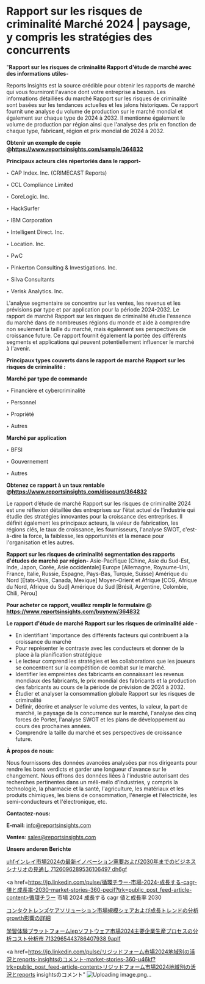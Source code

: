 # Rapport sur les risques de criminalité Marché 2024 | paysage, y compris les stratégies des concurrents

"<strong>Rapport sur les risques de criminalité Rapport d'étude de marché avec des informations utiles-</strong>

Reports Insights est la source crédible pour obtenir les rapports de marché qui vous fourniront l'avance dont votre entreprise a besoin. Les informations détaillées du marché Rapport sur les risques de criminalité sont basées sur les tendances actuelles et les jalons historiques. Ce rapport fournit une analyse du volume de production sur le marché mondial et également sur chaque type de 2024 à 2032. Il mentionne également le volume de production par région ainsi que l'analyse des prix en fonction de chaque type, fabricant, région et prix mondial de 2024 à 2032.

<strong><b>Obtenir un exemple de copie @</b></strong><a href=https://www.reportsinsights.com/sample/364832><strong><b>https://www.reportsinsights.com/sample/364832</b></strong></a>

<b>Principaux acteurs clés répertoriés dans le rapport-</b>

<b> </b>‣ CAP Index. Inc. (CRIMECAST Reports)

‣ CCL Compliance Limited

‣ CoreLogic. Inc.

‣ HackSurfer

‣ IBM Corporation

‣ Intelligent Direct. Inc.

‣ Location. Inc.

‣ PwC

‣ Pinkerton Consulting & Investigations. Inc.

‣ Silva Consultants

‣ Verisk Analytics. Inc.

L'analyse segmentaire se concentre sur les ventes, les revenus et les prévisions par type et par application pour la période 2024-2032. Le rapport de marché Rapport sur les risques de criminalité étudie l'essence du marché dans de nombreuses régions du monde et aide à comprendre non seulement la taille du marché, mais également ses perspectives de croissance future. Ce rapport fournit également la portée des différents segments et applications qui peuvent potentiellement influencer le marché à l'avenir.

<strong>Principaux types couverts dans le rapport de marché Rapport sur les risques de criminalité :</strong>

<strong>Marché par type de commande</strong>

‣ Financière et cybercriminalité

‣ Personnel

‣ Propriété

‣ Autres

<strong>Marché par application</strong>

‣ BFSI

‣ Gouvernement

‣ Autres

<strong><b>Obtenez ce rapport à un taux rentable @</b></strong><a href=https://www.reportsinsights.com/discount/364832><strong><b>https://www.reportsinsights.com/discount/364832</b></strong></a>

Le rapport d’étude de marché Rapport sur les risques de criminalité 2024 est une réflexion détaillée des entreprises sur l’état actuel de l’industrie qui étudie des stratégies innovantes pour la croissance des entreprises. Il définit également les principaux acteurs, la valeur de fabrication, les régions clés, le taux de croissance, les fournisseurs, l'analyse SWOT, c'est-à-dire la force, la faiblesse, les opportunités et la menace pour l'organisation et les autres.

<strong>Rapport sur les risques de criminalité segmentation des rapports d'études de marché par région-</strong>
Asie-Pacifique [Chine, Asie du Sud-Est, Inde, Japon, Corée, Asie occidentale]
Europe [Allemagne, Royaume-Uni, France, Italie, Russie, Espagne, Pays-Bas, Turquie, Suisse]
Amérique du Nord [États-Unis, Canada, Mexique]
Moyen-Orient et Afrique [CCG, Afrique du Nord, Afrique du Sud]
Amérique du Sud [Brésil, Argentine, Colombie, Chili, Pérou]

<strong>Pour acheter ce rapport, veuillez remplir le formulaire @   <a href=https://www.reportsinsights.com/buynow/364832>https://www.reportsinsights.com/buynow/364832</a></strong>

<strong>Le rapport d'étude de marché Rapport sur les risques de criminalité aide -</strong>
<ul>
  <li>En identifiant 'importance des différents facteurs qui contribuent à la croissance du marché</li>
  <li>Pour représenter le contraste avec les conducteurs et donner de la place à la planification stratégique</li>
  <li>Le lecteur comprend les stratégies et les collaborations que les joueurs se concentrent sur la compétition de combat sur le marché.</li>
  <li>Identifier les empreintes des fabricants en connaissant les revenus mondiaux des fabricants, le prix mondial des fabricants et la production des fabricants au cours de la période de prévision de 2024 à 2032.</li>
  <li>Étudier et analyser la consommation globale Rapport sur les risques de criminalité</li>
  <li>Définir, décrire et analyser le volume des ventes, la valeur, la part de marché, le paysage de la concurrence sur le marché, l'analyse des cinq forces de Porter, l'analyse SWOT et les plans de développement au cours des prochaines années.</li>
  <li>Comprendre la taille du marché et ses perspectives de croissance future.</li>
</ul>
<strong>À propos de nous:</strong>

Nous fournissons des données avancées analysées par nos dirigeants pour rendre les bons verdicts et garder une longueur d'avance sur le changement. Nous offrons des données liées à l'industrie autorisant des recherches pertinentes dans un méli-mélo d'industries, y compris la technologie, la pharmacie et la santé, l'agriculture, les matériaux et les produits chimiques, les biens de consommation, l'énergie et l'électricité, les semi-conducteurs et l'électronique, etc.

<strong>Contactez-nous:</strong>

<strong>E-mail:</strong> <a href=mailto:info@reportsinsights.com>info@reportsinsights.com</a>

<strong>Ventes</strong>: <a href=mailto:sales@reportsinsights.com>sales@reportsinsights.com</a>

<strong>Unsere anderen Berichte</strong>

<a href=https://www.linkedin.com/pulse/uhfインレイ市場2024の最新イノベーション需要および2030年までのビジネスシナリオの見通し-7126096289536106497-dh6gf/>uhfインレイ市場2024の最新イノベーション需要および2030年までのビジネスシナリオの見通し 7126096289536106497 dh6gf</a>

<a href=https://jp.linkedin.com/pulse/循環チラー-市場-2024-成長する-cagr-値と成長率-2030-market-stories-360-pecif?trk=public_post_feed-article-content>循環チラー 市場 2024 成長する cagr 値と成長率 2030</a>

<a href=https://www.linkedin.com/pulse/コンタクトレンズケアソリューション市場規模シェアおよび成長トレンドの分析growth影響の詳細-infopulse-daily-360-azlue/>コンタクトレンズケアソリューション市場規模シェアおよび成長トレンドの分析growth影響の詳細</a>

<a href=https://www.linkedin.com/pulse/学習体験プラットフォームlepソフトウェア市場2024主要企業生産プロセスの分析コスト分析市-7132965443786407938-9aplf/>学習体験プラットフォームlepソフトウェア市場2024主要企業生産プロセスの分析コスト分析市 7132965443786407938 9aplf</a>

<a href=https://jp.linkedin.com/pulse/リジッドフォーム市場2024地域別の活況とreports-insightsのコメント-market-stories-360-u46kf?trk=public_post_feed-article-content>リジッドフォーム市場2024地域別の活況とreports insightsのコメント</a>"
![Uploading image.png…]()
